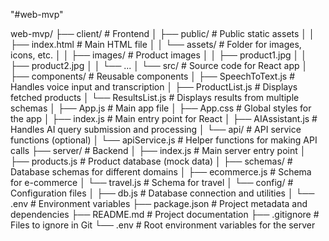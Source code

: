 "#web-mvp" 

web-mvp/
├── client/                  # Frontend
│   ├── public/              # Public static assets
│   │   ├── index.html       # Main HTML file
│   │   └── assets/          # Folder for images, icons, etc.
│   │       ├── images/      # Product images
│   │           ├── product1.jpg
│   │           ├── product2.jpg
│   │           └── ...
│   └── src/                 # Source code for React app
│       ├── components/      # Reusable components
│           ├── SpeechToText.js    # Handles voice input and transcription
│           ├── ProductList.js     # Displays fetched products
│           └── ResultsList.js     # Displays results from multiple schemas
│       ├── App.js           # Main app file
│       ├── App.css          # Global styles for the app
│       ├── index.js         # Main entry point for React
│       ├── AIAssistant.js   # Handles AI query submission and processing
│       └── api/             # API service functions (optional)
│           └── apiService.js    # Helper functions for making API calls
├── server/                  # Backend
│   ├── index.js             # Main server entry point
│   ├── products.js          # Product database (mock data)
│   ├── schemas/             # Database schemas for different domains
│       ├── ecommerce.js     # Schema for e-commerce
│       └── travel.js        # Schema for travel
│   └── config/              # Configuration files
│       ├── db.js            # Database connection and utilities
│       └── .env             # Environment variables
├── package.json             # Project metadata and dependencies
├── README.md                # Project documentation
├── .gitignore               # Files to ignore in Git
└── .env                     # Root environment variables for the server
